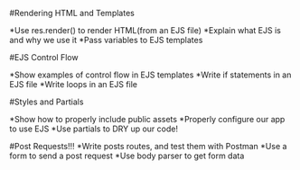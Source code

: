 #Rendering HTML and Templates

*Use res.render() to render HTML(from an EJS file)
*Explain what EJS is and why we use it
*Pass variables to EJS templates

#EJS Control Flow

*Show examples of control flow in EJS templates
*Write if statements in an EJS file
*Write loops in an EJS file

#Styles and Partials

*Show how to properly include public assets
*Properly configure our app to use EJS
*Use partials to DRY up our code!

#Post Requests!!!
*Write posts routes, and test them with Postman
*Use a form to send a post request
*Use body parser to get form data
